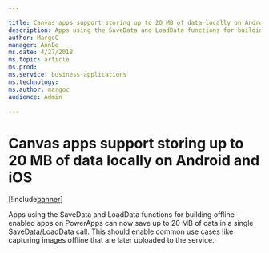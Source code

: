 ```yaml
---

title: Canvas apps support storing up to 20 MB of data locally on Android and iOS
description: Apps using the SaveData and LoadData functions for building offline-enabled apps on PowerApps can now save up to 20 MB of data in a single SaveData/LoadData call.
author: MargoC
manager: AnnBe
ms.date: 4/27/2018
ms.topic: article
ms.prod: 
ms.service: business-applications
ms.technology: 
ms.author: margoc
audience: Admin

---
```

#  Canvas apps support storing up to 20 MB of data locally on Android and iOS




[!include[banner](../../../includes/banner.md)]

Apps using the SaveData and LoadData functions for building offline-enabled apps
on PowerApps can now save up to 20 MB of data in a single SaveData/LoadData
call. This should enable common use cases like capturing images offline that are
later uploaded to the service.


